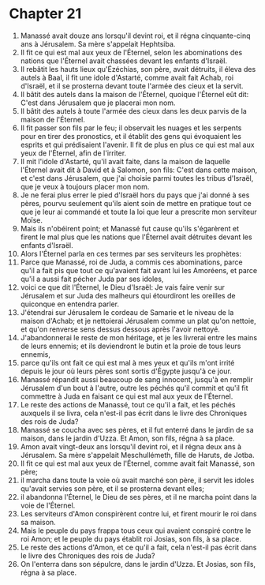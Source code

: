 # Chapter 21

1. Manassé avait douze ans lorsqu'il devint roi, et il régna cinquante-cinq ans à Jérusalem. Sa mère s'appelait Hephtsiba.
2. Il fit ce qui est mal aux yeux de l'Éternel, selon les abominations des nations que l'Éternel avait chassées devant les enfants d'Israël.
3. Il rebâtit les hauts lieux qu'Ézéchias, son père, avait détruits, il éleva des autels à Baal, il fit une idole d'Astarté, comme avait fait Achab, roi d'Israël, et il se prosterna devant toute l'armée des cieux et la servit.
4. Il bâtit des autels dans la maison de l'Éternel, quoique l'Éternel eût dit: C'est dans Jérusalem que je placerai mon nom.
5. Il bâtit des autels à toute l'armée des cieux dans les deux parvis de la maison de l'Éternel.
6. Il fit passer son fils par le feu; il observait les nuages et les serpents pour en tirer des pronostics, et il établit des gens qui évoquaient les esprits et qui prédisaient l'avenir. Il fit de plus en plus ce qui est mal aux yeux de l'Éternel, afin de l'irriter.
7. Il mit l'idole d'Astarté, qu'il avait faite, dans la maison de laquelle l'Éternel avait dit à David et à Salomon, son fils: C'est dans cette maison, et c'est dans Jérusalem, que j'ai choisie parmi toutes les tribus d'Israël, que je veux à toujours placer mon nom.
8. Je ne ferai plus errer le pied d'Israël hors du pays que j'ai donné à ses pères, pourvu seulement qu'ils aient soin de mettre en pratique tout ce que je leur ai commandé et toute la loi que leur a prescrite mon serviteur Moïse.
9. Mais ils n'obéirent point; et Manassé fut cause qu'ils s'égarèrent et firent le mal plus que les nations que l'Éternel avait détruites devant les enfants d'Israël.
10. Alors l'Éternel parla en ces termes par ses serviteurs les prophètes:
11. Parce que Manassé, roi de Juda, a commis ces abominations, parce qu'il a fait pis que tout ce qu'avaient fait avant lui les Amoréens, et parce qu'il a aussi fait pécher Juda par ses idoles,
12. voici ce que dit l'Éternel, le Dieu d'Israël: Je vais faire venir sur Jérusalem et sur Juda des malheurs qui étourdiront les oreilles de quiconque en entendra parler.
13. J'étendrai sur Jérusalem le cordeau de Samarie et le niveau de la maison d'Achab; et je nettoierai Jérusalem comme un plat qu'on nettoie, et qu'on renverse sens dessus dessous après l'avoir nettoyé.
14. J'abandonnerai le reste de mon héritage, et je les livrerai entre les mains de leurs ennemis; et ils deviendront le butin et la proie de tous leurs ennemis,
15. parce qu'ils ont fait ce qui est mal à mes yeux et qu'ils m'ont irrité depuis le jour où leurs pères sont sortis d'Égypte jusqu'à ce jour.
16. Manassé répandit aussi beaucoup de sang innocent, jusqu'à en remplir Jérusalem d'un bout à l'autre, outre les péchés qu'il commit et qu'il fit commettre à Juda en faisant ce qui est mal aux yeux de l'Éternel.
17. Le reste des actions de Manassé, tout ce qu'il a fait, et les péchés auxquels il se livra, cela n'est-il pas écrit dans le livre des Chroniques des rois de Juda?
18. Manassé se coucha avec ses pères, et il fut enterré dans le jardin de sa maison, dans le jardin d'Uzza. Et Amon, son fils, régna à sa place.
19. Amon avait vingt-deux ans lorsqu'il devint roi, et il régna deux ans à Jérusalem. Sa mère s'appelait Meschullémeth, fille de Haruts, de Jotba.
20. Il fit ce qui est mal aux yeux de l'Éternel, comme avait fait Manassé, son père;
21. il marcha dans toute la voie où avait marché son père, il servit les idoles qu'avait servies son père, et il se prosterna devant elles;
22. il abandonna l'Éternel, le Dieu de ses pères, et il ne marcha point dans la voie de l'Éternel.
23. Les serviteurs d'Amon conspirèrent contre lui, et firent mourir le roi dans sa maison.
24. Mais le peuple du pays frappa tous ceux qui avaient conspiré contre le roi Amon; et le peuple du pays établit roi Josias, son fils, à sa place.
25. Le reste des actions d'Amon, et ce qu'il a fait, cela n'est-il pas écrit dans le livre des Chroniques des rois de Juda?
26. On l'enterra dans son sépulcre, dans le jardin d'Uzza. Et Josias, son fils, régna à sa place.

